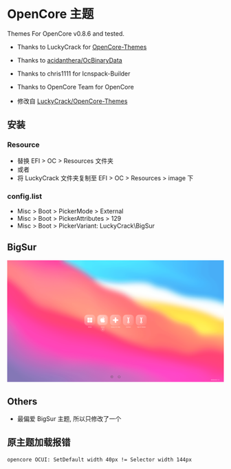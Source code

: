 # OpenCore 主题

Themes For OpenCore v0.8.6 and tested.

* Thanks to LuckyCrack for [OpenCore-Themes](https://github.com/LuckyCrack/OpenCore-Themes)
* Thanks to [acidanthera/OcBinaryData](https://github.com/acidanthera/OcBinaryData/)
* Thanks to chris1111 for Icnspack-Builder
* Thanks to OpenCore Team for OpenCore

* 修改自 [LuckyCrack/OpenCore-Themes](https://github.com/LuckyCrack/OpenCore-Themes)

## 安装

### Resource
* 替换 EFI > OC > Resources 文件夹
* 或者
* 将 LuckyCrack 文件夹复制至 EFI > OC > Resources > image 下

### config.list
* Misc > Boot > PickerMode > External
* Misc > Boot > PickerAttributes > 129
* Misc > Boot > PickerVariant: LuckyCrack\BigSur

## BigSur

![img](./docs/pre_bigsur.png)

## Others
* 最偏爱 BigSur 主题, 所以只修改了一个

## 原主题加载报错

```
opencore OCUI: SetDefault width 40px != Selector width 144px
```